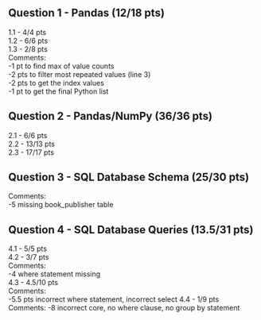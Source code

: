 ## Question 1 - Pandas (12/18 pts)
1.1 - 4/4 pts  
1.2 - 6/6 pts  
1.3 - 2/8 pts  
Comments:  
-1 pt to find max of value counts  
-2 pts to filter most repeated values (line 3)  
-2 pts to get the index values  
-1 pt to get the final Python list  

## Question 2 - Pandas/NumPy (36/36 pts)
2.1 - 6/6 pts  
2.2 - 13/13 pts  
2.3 - 17/17 pts  

## Question 3 - SQL Database Schema (25/30 pts)
Comments:  
-5 missing book_publisher table  

## Question 4 - SQL Database Queries (13.5/31 pts)
4.1 - 5/5 pts  
4.2 - 3/7 pts  
Comments:  
-4 where statement missing  
4.3 - 4.5/10 pts  
Comments:  
-5.5 pts incorrect where statement, incorrect select
4.4 - 1/9 pts  
Comments: 
-8 incorrect core, no where clause, no group by statement
